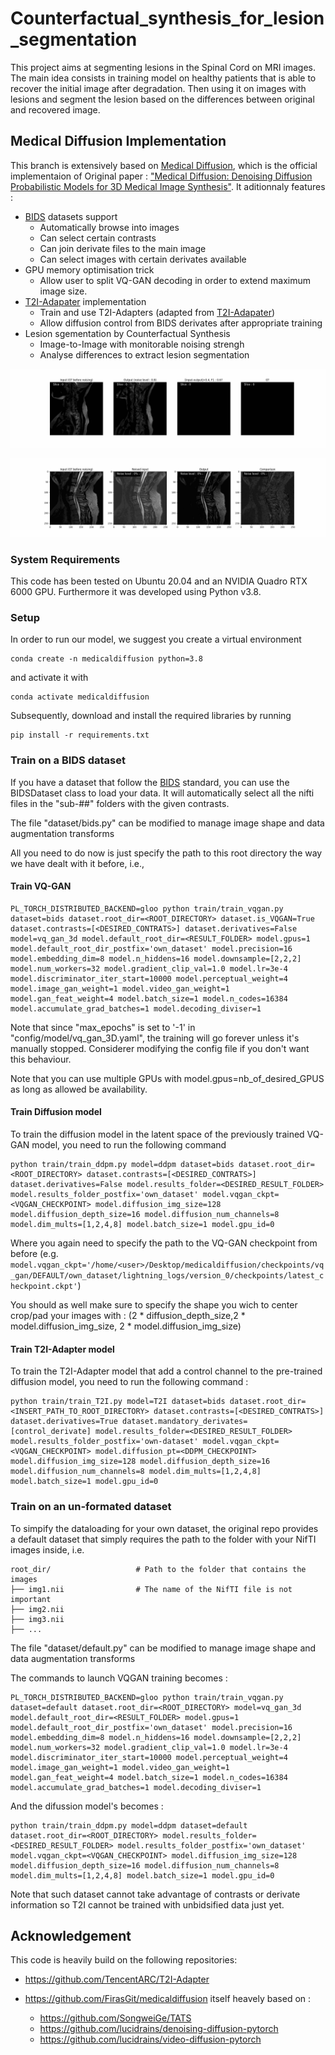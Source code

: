 # Counterfactual_synthesis_for_lesion_segmentation

This project aims at segmenting lesions in the Spinal Cord on MRI images. 
The main idea consists in training model on healthy patients that is able to recover the initial image after degradation. Then using it on images with lesions and segment the lesion based on the differences between original and recovered image.

## Medical Diffusion Implementation

This branch is extensively based on [Medical Diffusion](https://github.com/FirasGit/medicaldiffusion), which is the official implementaion of Original paper : ["Medical Diffusion: Denoising Diffusion Probabilistic Models for 3D Medical Image Synthesis"](https://arxiv.org/abs/2211.03364).
It aditionnaly features : 

- [BIDS](https://bids.neuroimaging.io/) datasets support
  - Automatically browse into images
  - Can select certain contrasts
  - Can join derivate files to the main image
  - Can select images with certain derivates available
- GPU memory optimisation trick
  - Allow user to split VQ-GAN decoding in order to extend maximum image size.
- [T2I-Adapater](https://arxiv.org/abs/2302.08453) implementation
  - Train and use T2I-Adapters (adapted from [T2I-Adapater](https://github.com/TencentARC/T2I-Adapter))
  - Allow diffusion control from BIDS derivates after appropriate training
- Lesion sgementation by Counterfactual Synthesis
  - Image-to-Image with monitorable noising strengh
  - Analyse differences to extract lesion segmentation

![Generated Samples by our Medical Diffusion model following a T2I constraint](assets\0807_img2img_segmentation_sci-paris_1_d_0.8_th_0.4_f_filter_T2I_True.gif)

![Generated Samples by our Medical Diffusion model with a denoising strengh variation](assets/gif_sci_paris_8_d_range.gif)

### System Requirements
This code has been tested on Ubuntu 20.04 and an NVIDIA Quadro RTX 6000 GPU. Furthermore it was developed using Python v3.8.

### Setup
In order to run our model, we suggest you create a virtual environment 
```
conda create -n medicaldiffusion python=3.8
``` 
and activate it with 
```
conda activate medicaldiffusion
```
Subsequently, download and install the required libraries by running 
```
pip install -r requirements.txt
```

### Train on a BIDS dataset

If you have a dataset that follow the [BIDS](https://bids.neuroimaging.io/) standard, you can use the BIDSDataset class to load your data. It will automatically select all the nifti files in the "sub-##" folders with the given contrasts.         

The file "dataset/bids.py" can be modified to manage image shape and data augmentation transforms

All you need to do now is just specify the path to this root directory the way we have dealt with it before, i.e.,

#### Train VQ-GAN

```
PL_TORCH_DISTRIBUTED_BACKEND=gloo python train/train_vqgan.py dataset=bids dataset.root_dir=<ROOT_DIRECTORY> dataset.is_VQGAN=True dataset.contrasts=[<DESIRED_CONTRATS>] dataset.derivatives=False model=vq_gan_3d model.default_root_dir=<RESULT_FOLDER> model.gpus=1 model.default_root_dir_postfix='own_dataset' model.precision=16 model.embedding_dim=8 model.n_hiddens=16 model.downsample=[2,2,2] model.num_workers=32 model.gradient_clip_val=1.0 model.lr=3e-4 model.discriminator_iter_start=10000 model.perceptual_weight=4 model.image_gan_weight=1 model.video_gan_weight=1 model.gan_feat_weight=4 model.batch_size=1 model.n_codes=16384 model.accumulate_grad_batches=1 model.decoding_diviser=1
```

Note that since "max_epochs" is set to '-1' in "config/model/vq_gan_3D.yaml", the training will go forever unless it's manually stopped. Considerer modifying the config file if you don't want this behaviour.

Note that you can use multiple GPUs with model.gpus=nb_of_desired_GPUS as long as allowed be availability.

#### Train Diffusion model

To train the diffusion model in the latent space of the previously trained VQ-GAN model, you need to run the following command
```
python train/train_ddpm.py model=ddpm dataset=bids dataset.root_dir=<ROOT_DIRECTORY> dataset.contrasts=[<DESIRED_CONTRATS>] dataset.derivatives=False model.results_folder=<DESIRED_RESULT_FOLDER> model.results_folder_postfix='own_dataset' model.vqgan_ckpt=<VQGAN_CHECKPOINT> model.diffusion_img_size=128 model.diffusion_depth_size=16 model.diffusion_num_channels=8 model.dim_mults=[1,2,4,8] model.batch_size=1 model.gpu_id=0
```
Where you again need to specify the path to the VQ-GAN checkpoint from before (e.g. ```model.vqgan_ckpt='/home/<user>/Desktop/medicaldiffusion/checkpoints/vq_gan/DEFAULT/own_dataset/lightning_logs/version_0/checkpoints/latest_checkpoint.ckpt'```)

You should as well make sure to specify the shape you wich to center crop/pad your images with : (2 * diffusion_depth_size,2 * model.diffusion_img_size, 2 * model.diffusion_img_size)

#### Train T2I-Adapter model
To train the T2I-Adapter model that add a control channel to the pre-trained diffusion model, you need to run the following command :
```
python train/train_T2I.py model=T2I dataset=bids dataset.root_dir=<INSERT_PATH_TO_ROOT_DIRECTORY> dataset.contrasts=[<DESIRED_CONTRATS>] dataset.derivatives=True dataset.mandatory_derivates=[control_derivate] model.results_folder=<DESIRED_RESULT_FOLDER> model.results_folder_postfix='own-dataset' model.vqgan_ckpt=<VQGAN_CHECKPOINT> model.diffusion_pt=<DDPM_CHECKPOINT> model.diffusion_img_size=128 model.diffusion_depth_size=16 model.diffusion_num_channels=8 model.dim_mults=[1,2,4,8] model.batch_size=1 model.gpu_id=0
```

### Train on an un-formated dataset
To simpify the dataloading for your own dataset, the original repo provides a default dataset that simply requires the path to the folder with your NifTI images inside, i.e.

    root_dir/					# Path to the folder that contains the images
    ├── img1.nii                # The name of the NifTI file is not important
    ├── img2.nii                    
    ├── img3.nii                     
    ├── ...                    

The file "dataset/default.py" can be modified to manage image shape and data augmentation transforms

The commands to launch VQGAN training becomes :

```
PL_TORCH_DISTRIBUTED_BACKEND=gloo python train/train_vqgan.py dataset=default dataset.root_dir=<ROOT_DIRECTORY> model=vq_gan_3d model.default_root_dir=<RESULT_FOLDER> model.gpus=1 model.default_root_dir_postfix='own_dataset' model.precision=16 model.embedding_dim=8 model.n_hiddens=16 model.downsample=[2,2,2] model.num_workers=32 model.gradient_clip_val=1.0 model.lr=3e-4 model.discriminator_iter_start=10000 model.perceptual_weight=4 model.image_gan_weight=1 model.video_gan_weight=1 model.gan_feat_weight=4 model.batch_size=1 model.n_codes=16384 model.accumulate_grad_batches=1 model.decoding_diviser=1
```

And the difussion model's becomes :

```
python train/train_ddpm.py model=ddpm dataset=default dataset.root_dir=<ROOT_DIRECTORY> model.results_folder=<DESIRED_RESULT_FOLDER> model.results_folder_postfix='own_dataset' model.vqgan_ckpt=<VQGAN_CHECKPOINT> model.diffusion_img_size=128 model.diffusion_depth_size=16 model.diffusion_num_channels=8 model.dim_mults=[1,2,4,8] model.batch_size=1 model.gpu_id=0
```

Note that such dataset cannot take advantage of contrasts or derivate information so T2I cannot be trained with unbidsified data just yet.


## Acknowledgement
This code is heavily build on the following repositories:

* https://github.com/TencentARC/T2I-Adapter

* https://github.com/FirasGit/medicaldiffusion itself heavely based on : 

  * https://github.com/SongweiGe/TATS
  * https://github.com/lucidrains/denoising-diffusion-pytorch
  * https://github.com/lucidrains/video-diffusion-pytorch
